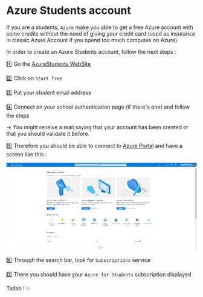 # Azure Students account

If you are a students, `Azure` make you able to get a free Azure account with some credits without the need of giving your credit card (used as insurance in classic Azure Account if you spend too much computes on Azure).

In order to create an Azure Students account, follow the next steps : 

:one: Go the [AzureStudents WebSite](https://azure.microsoft.com/free/students/)

:two: Click on `Start free`

:three: Put your student email address

:four: Connect on your school authentication page (if there's one) and follow the steps

&rarr; You might receive a mail saying that your account has been created or that you should validate it before.

:five: Therefore you should be able to connect to [Azure Portal](https://portal.azure.com/#home) and have a screen like this : 

![azure_portal](./assets/azure_portal.png)

:six: Through the search bar, look for `Subscriptions` service

:seven: There you should have your `Azure for Students` subscription displayed

Tadah ! :sparkles: